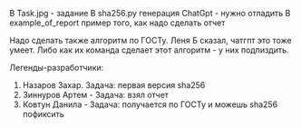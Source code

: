 В Task.jpg - задание
В sha256.py генерация ChatGpt - нужно отладить
В example_of_report пример того, как надо сделать отчет

Надо сделать также алгоритм по ГОСТу. Леня Б сказал, чатгпт это тоже умеет. Либо как их команда сделает этот алгоритм - у них подпиздить.


Легенды-разработчики:

1. Назаров Захар. Задача: первая версия sha256
2. Зиннуров Артем - Задача: взял отчет
3. Ковтун Данила - Задача: получается по ГОСТу и можешь sha256 пофиксить